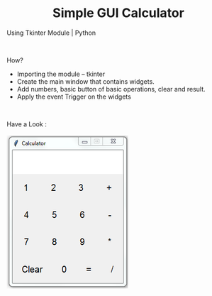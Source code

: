 <h1 align="Center">Simple GUI Calculator</h1>
<p>Using Tkinter Module | Python</p><br>

How?
- Importing the module – tkinter
- Create the main window that contains widgets.
- Add numbers, basic button of basic operations, clear and result.
- Apply the event Trigger on the widgets
<br>

Have a Look :<br><br>
<img src="https://github.com/BhawnaShishodia2223/Calculator-App/blob/master/calculator-gui.PNG">
